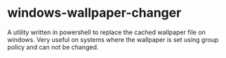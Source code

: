 # windows-wallpaper-changer
A utility written in powershell to replace the cached wallpaper file on windows. Very useful on systems where the wallpaper is set using group policy and can not be changed.
